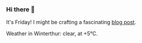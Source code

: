 ### Hi there :wave:

It's Friday! I might be crafting a fascinating [blog post](https://www.benjaminwuethrich.dev).

Weather in Winterthur: clear, at +5°C.
